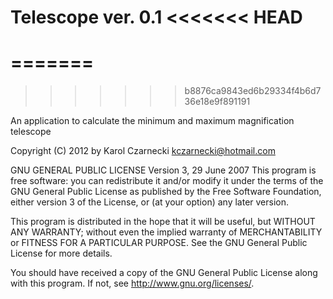 Telescope ver. 0.1 
<<<<<<< HEAD
==================
=======
=====================
>>>>>>> b8876ca9843ed6b29334f4b6d736e18e9f891191


An application to calculate the minimum and maximum magnification telescope

Copyright (C) 2012 by Karol Czarnecki <kczarnecki@hotmail.com>

GNU GENERAL PUBLIC LICENSE Version 3, 29 June 2007
This program is free software: you can redistribute it and/or modify
it under the terms of the GNU General Public License as published by
the Free Software Foundation, either version 3 of the License, or
(at your option) any later version.

This program is distributed in the hope that it will be useful,
but WITHOUT ANY WARRANTY; without even the implied warranty of
MERCHANTABILITY or FITNESS FOR A PARTICULAR PURPOSE. See the
GNU General Public License for more details.

You should have received a copy of the GNU General Public License
along with this program. If not, see <http://www.gnu.org/licenses/>.



